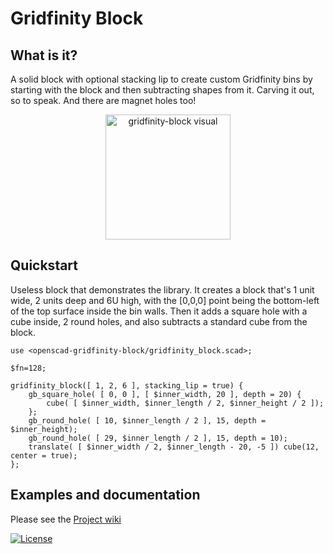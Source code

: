 # Gridfinity Block

## What is it?
A solid block with optional stacking lip to create custom Gridfinity bins by starting with the block and then subtracting shapes from it. Carving it out, so to speak. And there are magnet holes too!

<p align="center">
<img src="https://github.com/user-attachments/assets/aae9cd4e-d49b-428c-865d-8bc6d732be17" alt="gridfinity-block visual" height="200">
</p>

## Quickstart
Useless block that demonstrates the library. It creates a block that's 1 unit wide, 2 units deep and 6U high, with the [0,0,0] point being the bottom-left of the top surface inside the bin walls. Then it adds a square hole with a cube inside, 2 round holes, and also subtracts a standard cube from the block.

```openscad
use <openscad-gridfinity-block/gridfinity_block.scad>;

$fn=128;

gridfinity_block([ 1, 2, 6 ], stacking_lip = true) {
    gb_square_hole( [ 0, 0 ], [ $inner_width, 20 ], depth = 20) {
        cube( [ $inner_width, $inner_length / 2, $inner_height / 2 ]);
    };
    gb_round_hole( [ 10, $inner_length / 2 ], 15, depth = $inner_height);
    gb_round_hole( [ 29, $inner_length / 2 ], 15, depth = 10);
    translate( [ $inner_width / 2, $inner_length - 20, -5 ]) cube(12, center = true);
};
```

## Examples and documentation
Please see the [Project wiki](https://github.com/wromijn/openscad-gridfinity-block/wiki)

[![License](https://img.shields.io/badge/License-Apache_2.0-blue.svg)](https://opensource.org/licenses/Apache-2.0)

